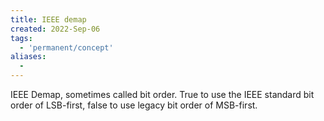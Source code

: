 ```yaml
---
title: IEEE demap
created: 2022-Sep-06
tags:
  - 'permanent/concept'
aliases:
  -
---
```


IEEE Demap, sometimes called bit order. True to use the IEEE standard bit order of LSB-first, false to use legacy bit order of MSB-first.



